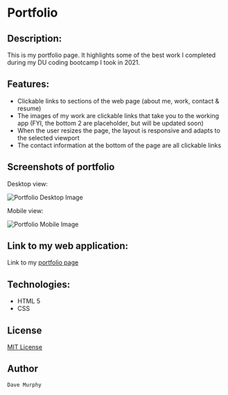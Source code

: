 # Portfolio

## Description:

This is my portfolio page. It highlights some of the best work I completed during my DU coding bootcamp I took in 2021.

## Features:

* Clickable links to sections of the web page (about me, work, contact & resume)
* The images of my work are clickable links that take you to the working app (FYI, the bottom 2 are placeholder, but will be updated soon)
* When the user resizes the page, the layout is responsive and adapts to the selected viewport
* The contact information at the bottom of the page are all clickable links 

## Screenshots of portfolio

Desktop view:

![Portfolio Desktop Image](https://murda02.github.io/homework-week-2-dlm/assets/images/portfolio.jpg)

Mobile view:

![Portfolio Mobile Image](https://murda02.github.io/homework-week-2-dlm/assets/images/mobile-view.png)

## Link to my web application:

Link to my [portfolio page](https://murda02.github.io/homework-week-2-dlm/)

## Technologies:

* HTML 5
* CSS

## License

[MIT License](https://github.com/murda02/homework-week-2-dlm/blob/main/LICENSE)

## Author

    Dave Murphy
